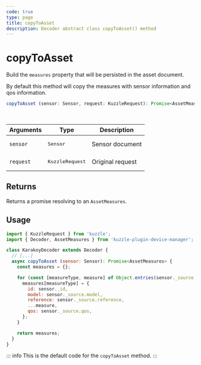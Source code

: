 ```yaml
---
code: true
type: page
title: copyToAsset
description: Decoder abstract class copyToAsset() method
---
```


# copyToAsset

Build the `measures` property that will be persisted in the asset document.

By default this method will copy the measures with sensor information and qos information.

```ts
copyToAsset (sensor: Sensor, request: KuzzleRequest): Promise<AssetMeasures>
```

<br/>

| Arguments | Type                     | Description      |
|-----------|--------------------------|------------------|
| `sensor`  | <pre>Sensor</pre>        | Sensor document  |
| `request` | <pre>KuzzleRequest</pre> | Original request |

## Returns

Returns a promise resolving to an `AssetMeasures`.

## Usage


```js
import { KuzzleRequest } from 'kuzzle';
import { Decoder, AssetMeasures } from 'kuzzle-plugin-device-manager';

class KarakoyDecoder extends Decoder {
  // [...]
  async copyToAsset (sensor: Sensor): Promise<AssetMeasures> {
    const measures = {};

    for (const [measureType, measure] of Object.entries(sensor._source.measures)) {
      measures[measureType] = {
        id: sensor._id,
        model: sensor._source.model,
        reference: sensor._source.reference,
        ...measure,
        qos: sensor._source.qos,
      };
    }

    return measures;
  }
}
```

::: info
This is the default code for the `copyToAsset` method.
:::